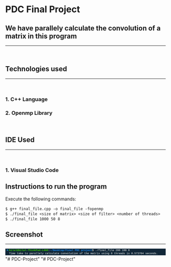 # PDC Final Project

## We have parallely calculate the convolution of a matrix in this program
<hr>
<br>

## Technologies used
<hr><br>

### 1. C++ Language
### 2. Openmp Library
<br>

## IDE Used
<hr><br>

### 1. Visual Studio Code

## Instructions to run the program

Execute the following commands:
```
$ g++ final_file.cpp -o final_file -fopenmp
$ ./final_file <size of matrix> <size of filter> <number of threads>
$ ./final_file 1000 50 8
```

## Screenshot

<hr>

![Screenshot of working](Working_of_file)
"# PDC-Project" 
"# PDC-Project" 
